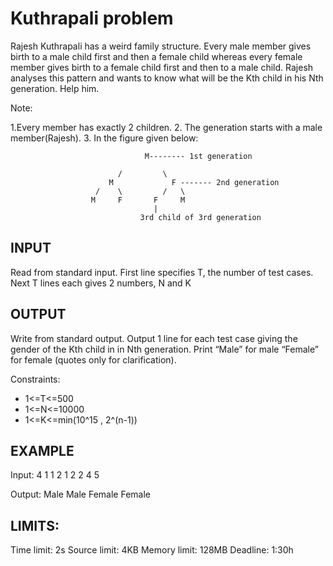 Kuthrapali problem
==========

Rajesh Kuthrapali has a weird family structure. Every male member gives birth to a male child first and then a female child whereas every female member gives birth to a female child first and then to a male child. Rajesh analyses this pattern and wants to know what will be the Kth child in his Nth generation. Help him.

Note:

1.Every member has exactly 2 children.
2. The generation starts with a male member(Rajesh).
3. In the figure given below:

                                  M-------- 1st generation

                            /         \
                          M             F ------- 2nd generation
                       /    \         /   \
                      M     F       F     M
                                    |
                                 3rd child of 3rd generation

INPUT
-----

Read from standard input.
First line specifies T, the number of test cases.
Next T lines each gives 2 numbers, N and K

OUTPUT
------

Write from standard output.
Output 1 line for each test case giving the gender of the Kth child in in Nth generation.
Print “Male” for male “Female” for female (quotes only for clarification).

Constraints:

* 1<=T<=500
* 1<=N<=10000
* 1<=K<=min(10^15 , 2^(n-1))


EXAMPLE
-------

Input:
4
1 1
2 1
2 2
4 5

Output:
Male
Male
Female
Female


LIMITS:
-------

Time limit:     2s
Source limit:   4KB
Memory limit: 128MB
Deadline:     1:30h
